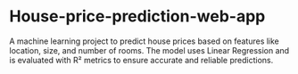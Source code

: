 # House-price-prediction-web-app
A machine learning project to predict house prices based on features like location, size, and number of rooms. The model uses Linear Regression and is evaluated with R² metrics to ensure accurate and reliable predictions.
